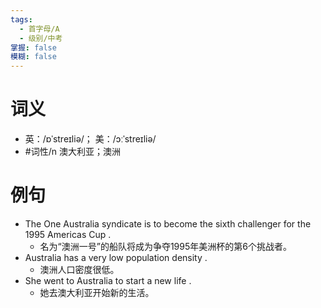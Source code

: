 ```yaml
---
tags:
  - 首字母/A
  - 级别/中考
掌握: false
模糊: false
---
```

# 词义
- 英：/ɒˈstreɪliə/； 美：/ɔːˈstreɪliə/
- #词性/n  澳大利亚；澳洲
# 例句
- The One Australia syndicate is to become the sixth challenger for the 1995 Americas Cup .
	- 名为“澳洲一号”的船队将成为争夺1995年美洲杯的第6个挑战者。
- Australia has a very low population density .
	- 澳洲人口密度很低。
- She went to Australia to start a new life .
	- 她去澳大利亚开始新的生活。
